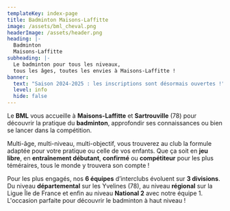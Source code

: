 ```yaml
---
templateKey: index-page
title: Badminton Maisons-Laffitte
image: /assets/bml_cheval.png
headerImage: /assets/header.png
heading: |-
  Badminton
  Maisons-Laffitte
subheading: |-
  Le badminton pour tous les niveaux, 
  tous les âges, toutes les envies à Maisons-Laffitte !
banner:
  text: "Saison 2024-2025 : les inscriptions sont désormais ouvertes !"
  level: info
  hide: false
---
```

Le **BML** vous accueille à **Maisons-Laffitte** et **Sartrouville** (78) pour découvrir la
pratique du **badminton**, approfondir ses connaissances ou bien se lancer dans la
compétition.

Multi-âge, multi-niveau, multi-objectif, vous trouverez au club la formule adaptée pour votre pratique ou celle de vos enfants. Que ça soit en **jeu libre**, en **entraînement débutant**, **confirmé** ou **compétiteur** pour les plus téméraires, tous le monde y trouvera son compte !

Pour les plus engagés, nos **6 équipes** d’interclubs évoluent sur **3 divisions**. Du niveau **départemental** sur les Yvelines (78), au niveau **régional** sur la Ligue Île de France et enfin au niveau **National 2** avec notre équipe 1. L'occasion parfaite pour découvrir le badminton à haut niveau !